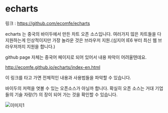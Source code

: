 # echarts

링크 : https://github.com/ecomfe/echarts

echarts 는 중국의 바이두에서 만든 차트 오픈 소스입니다. 여러가지 많은 차트들을 다 지원하는게 인상적이지만 가장 놀라운 것은 브라우저 지원.(심지어 IE6 부터 최신 웹 브라우저까지 지원을 합니다.)

github page  자체는 중국어 페이지로 되어 있어서 내용 파악이 어려울텐데요.

http://ecomfe.github.io/echarts/index-en.html

이 링크를 타고 가면 전체적인 내용과 사용법들을 파악할 수 있습니다.

바이두의 저력을 엿볼 수 있는 오픈소스가 아닐까 합니다. 확실히 오픈 소스는 거대 기업들의 기술 자랑(?) 의 장이 되어 가는 것을 확인할 수 있습니다.

![이미지1](img/001-14.png)

